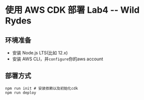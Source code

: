 # 使用 AWS CDK 部署 Lab4 -- Wild Rydes

## 环境准备

- 安装 Node.js LTS(比如 12.x)
- 安装 AWS CLI，并`configure`你的aws account

## 部署方式

```shell
npm run init # 安装依赖以及初始化cdk
npm run deploy
```